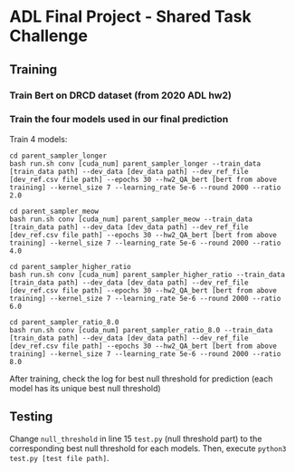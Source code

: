 # ADL Final Project - Shared Task Challenge

## Training

### Train Bert on DRCD dataset (from 2020 ADL hw2)

### Train the four models used in our final prediction

Train 4 models:
```
cd parent_sampler_longer
bash run.sh conv [cuda_num] parent_sampler_longer --train_data [train_data path] --dev_data [dev_data path] --dev_ref_file [dev_ref.csv file path] --epochs 30 --hw2_QA_bert [bert from above training] --kernel_size 7 --learning_rate 5e-6 --round 2000 --ratio 2.0
```
```
cd parent_sampler_meow
bash run.sh conv [cuda_num] parent_sampler_meow --train_data [train_data path] --dev_data [dev_data path] --dev_ref_file [dev_ref.csv file path] --epochs 30 --hw2_QA_bert [bert from above training] --kernel_size 7 --learning_rate 5e-6 --round 2000 --ratio 4.0
```
```
cd parent_sampler_higher_ratio
bash run.sh conv [cuda_num] parent_sampler_higher_ratio --train_data [train_data path] --dev_data [dev_data path] --dev_ref_file [dev_ref.csv file path] --epochs 30 --hw2_QA_bert [bert from above training] --kernel_size 7 --learning_rate 5e-6 --round 2000 --ratio 6.0
```
```
cd parent_sampler_ratio_8.0
bash run.sh conv [cuda_num] parent_sampler_ratio_8.0 --train_data [train_data path] --dev_data [dev_data path] --dev_ref_file [dev_ref.csv file path] --epochs 30 --hw2_QA_bert [bert from above training] --kernel_size 7 --learning_rate 5e-6 --round 2000 --ratio 8.0
```

After training, check the log for best null threshold for prediction (each model has its unique best null threshold)

## Testing

Change `null_threshold` in line 15 `test.py` (null threshold part) to the corresponding best null threshold for each models. Then, execute `python3 test.py [test file path]`.
